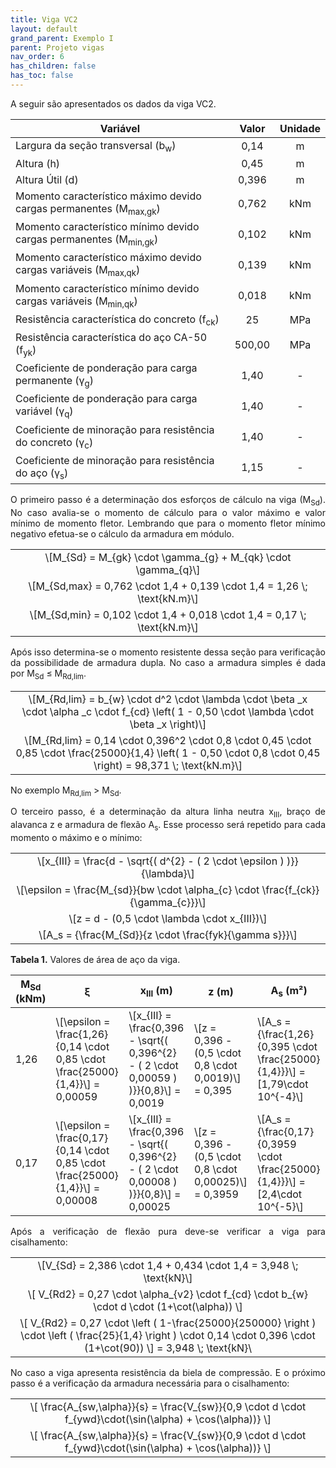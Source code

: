 ```yaml
---
title: Viga VC2
layout: default
grand_parent: Exemplo I
parent: Projeto vigas
nav_order: 6
has_children: false
has_toc: false
---
```


<!--Don't delete this script-->
<script src = "https://polyfill.io/v3/polyfill.min.js?features=es6"></script>
<script id = "MathJax-script" async src="https://cdn.jsdelivr.net/npm/mathjax@3/es5/tex-mml-chtml.js"></script>
<!--Don't delete this script-->

<p align = "justify">
A seguir são apresentados os dados da viga VC2. 
</p>

<table style = "width:100%">
<thead align="center">
  <tr>
    <th>Variável</th>
    <th>Valor</th>
    <th>Unidade</th>
  </tr>
</thead>
<tbody align="center">
  <tr>
    <td align = "left">Largura da seção transversal (b<sub>w</sub>)</td>
    <td>0,14</td>
    <td>m</td>
  </tr>
  <tr>
    <td align = "left">Altura (h)</td>
    <td>0,45</td>
    <td>m</td>
  </tr>
  <tr>
    <td align = "left">Altura Útil (d)</td>
    <td>0,396</td>
    <td>m</td>
  </tr>
  <tr>
    <td align = "left">Momento característico máximo devido cargas permanentes (M<sub>max,gk</sub>)</td>
    <td>0,762</td>
    <td>kNm</td>
  </tr>
  <tr>
    <td align = "left">Momento característico mínimo devido cargas permanentes (M<sub>min,gk</sub>)</td>
    <td>0,102</td>
    <td>kNm</td>
  </tr>
  <tr>
    <td align = "left">Momento característico máximo devido cargas variáveis (M<sub>max,qk</sub>)</td>
    <td>0,139</td>
    <td>kNm</td>
  </tr>
  <tr>
    <td align = "left">Momento característico mínimo devido cargas variáveis (M<sub>min,qk</sub>)</td>
    <td>0,018</td>
    <td>kNm</td>
  </tr>
  <tr>
    <td align = "left">Resistência característica do concreto (f<sub>ck</sub>)</td>
    <td>25</td>
    <td>MPa</td>
  </tr>
  <tr>
    <td align = "left">Resistência característica do aço CA-50 (f<sub>yk</sub>)</td>
    <td>500,00</td>
    <td>MPa</td>
  </tr>
  <tr>
    <td align = "left">Coeficiente de ponderação para carga permanente (γ<sub>g</sub>)</td>
    <td>1,40</td>
    <td>-</td>
  </tr>
  <tr>
    <td align = "left">Coeficiente de ponderação para carga variável (γ<sub>q</sub>)</td>
    <td>1,40</td>
    <td>-</td>
  </tr>
  <tr>
    <td align = "left">Coeficiente de minoração para resistência do concreto (γ<sub>c</sub>)</td>
    <td>1,40</td>
    <td>-</td>
  </tr>
  <tr>
    <td align = "left">Coeficiente de minoração para resistência do aço (γ<sub>s</sub>)</td>
    <td>1,15</td>
    <td>-</td>
  </tr>
</tbody>
</table>

<p align = "justify">
O primeiro passo é a determinação dos esforços de cálculo na viga (M<sub>Sd</sub>). No caso avalia-se o momento de cálculo para o valor máximo e valor mínimo de momento fletor. Lembrando que para o momento fletor mínimo negativo efetua-se o cálculo da armadura em módulo.
</p>

<table style = "width:100%">
  <tr>
    <td align = "center">\[M_{Sd} = M_{gk} \cdot \gamma_{g} + M_{qk} \cdot \gamma_{q}\]</td>
  </tr>
  <tr>
    <td align = "center">\[M_{Sd,max} = 0,762 \cdot 1,4 + 0,139 \cdot 1,4 = 1,26 \; \text{kN.m}\]</td>
  </tr>
  <tr>
    <td align = "center">\[M_{Sd,min} = 0,102 \cdot 1,4 + 0,018 \cdot 1,4 = 0,17 \; \text{kN.m}\]</td>
  </tr>
</table>

<p align = "justify">
Após isso determina-se o momento resistente dessa seção para verificação da possibilidade de armadura dupla. No caso a armadura simples é dada por M<sub>Sd</sub> ≤ M<sub>Rd,lim</sub>.
</p>

<table style = "width:100%">
  <tr>
    <td align = "center">\[M_{Rd,lim} = b_{w} \cdot d^2 \cdot \lambda \cdot \beta _x \cdot \alpha _c \cdot f_{cd} \left( 1 - 0,50 \cdot \lambda \cdot \beta _x \right)\]</td>
  </tr>
  <tr>
    <td align = "center">\[M_{Rd,lim} = 0,14 \cdot 0,396^2 \cdot 0,8 \cdot 0,45 \cdot 0,85 \cdot \frac{25000}{1,4} \left( 1 - 0,50 \cdot 0,8 \cdot 0,45 \right) = 98,371 \; \text{kN.m}\]</td>
  </tr>
</table>

<p align = "justify">
No exemplo  M<sub>Rd,lim</sub> > M<sub>Sd</sub>.
</p>

<p align = "justify">
O terceiro passo, é a determinação da altura linha neutra x<sub>III</sub>, braço de alavanca z e armadura de flexão A<sub>s</sub>. Esse processo será repetido para cada momento o máximo e o mínimo:
</p>

<table>
  <tr>
    <td align = "center">\[x_{III} = \frac{d - \sqrt{( d^{2} - ( 2 \cdot \epsilon ) )}}{\lambda}\]</td>
  </tr>
  <tr>
    <td align = "center">\[\epsilon = \frac{M_{sd}}{bw \cdot \alpha_{c} \cdot \frac{f_{ck}}{\gamma_{c}}}\]</td>
  </tr>
  <tr>
    <td align = "center">\[z = d - (0,5 \cdot \lambda \cdot x_{III})\]</td>
  </tr>
  <tr>
    <td align = "center">\[A_s = {\frac{M_{Sd}}{z \cdot \frac{fyk}{\gamma s}}}\]</td>
  </tr>
</table>

<p align = "justify" id = "tab2"><b>Tabela 1.</b> Valores de área de aço da viga.</p>

<table style = "width:100%">
  <thead>
    <tr>
      <th>M<sub>Sd</sub> (kNm)</th>
      <th>ξ</th>
      <th>x<sub>III</sub> (m)</th>
      <th>z (m)</th>
      <th>A<sub>s</sub> (m²)</th>
    </tr>
  </thead>
  <tbody>
    <tr>
      <td>1,26</td>
      <td>\[\epsilon = \frac{1,26}{0,14 \cdot 0,85 \cdot \frac{25000}{1,4}}\] = 0,00059</td>
      <td>\[x_{III} = \frac{0,396 - \sqrt{( 0,396^{2} - ( 2 \cdot 0,00059 ) )}}{0,8}\] = 0,0019</td>
      <td>\[z = 0,396 - (0,5 \cdot 0,8 \cdot 0,0019)\] = 0,395 </td>
      <td>\[A_s = {\frac{1,26}{0,395 \cdot \frac{25000}{1,4}}}\] = [1,79\cdot 10^{-4}\]</td>
    </tr>
    <tr>
      <td>0,17</td>
      <td>\[\epsilon = \frac{0,17}{0,14 \cdot 0,85 \cdot \frac{25000}{1,4}}\] = 0,00008</td>
      <td>\[x_{III} = \frac{0,396 - \sqrt{( 0,396^{2} - ( 2 \cdot 0,00008 ) )}}{0,8}\] = 0,00025</td>
      <td>\[z = 0,396 - (0,5 \cdot 0,8 \cdot 0,00025)\] = 0,3959</td>
      <td>\[A_s = {\frac{0,17}{0,3959 \cdot \frac{25000}{1,4}}}\] = [2,4\cdot 10^{-5}\]</td>
    </tr>
  </tbody>
</table>

<p align = "justify">
Após a verificação de flexão pura deve-se verificar a viga para cisalhamento:
</p>

<table>
  <tr>
    <td align = "center">\[V_{Sd} = 2,386 \cdot 1,4 + 0,434 \cdot 1,4 = 3,948 \; \text{kN}\]</td>
  </tr>
  <tr>
    <td align = "center">\[ V_{Rd2} = 0,27 \cdot \alpha_{v2} \cdot f_{cd} \cdot b_{w} \cdot d \cdot (1+\cot(\alpha)) \]</td>
  </tr>
  <tr>
    <td align = "center">\[ V_{Rd2} = 0,27 \cdot \left ( 1-\frac{25000}{250000} \right ) \cdot \left ( \frac{25}{1,4} \right ) \cdot 0,14 \cdot 0,396 \cdot (1+\cot(90)) \] = 3,948 \; \text{kN}\</td>
  </tr>
</table>

<p align = "justify">
No caso a viga apresenta resistência da biela de compressão. E o próximo passo é a verificação da armadura necessária para o cisalhamento:
</p>

<table>
  <tr>
    <td align = "center">\[ \frac{A_{sw,\alpha}}{s} = \frac{V_{sw}}{0,9 \cdot d \cdot f_{ywd}\cdot(\sin(\alpha) + \cos(\alpha))} \]</td>
  </tr>
  <tr>
    <td align = "center">\[ \frac{A_{sw,\alpha}}{s} = \frac{V_{sw}}{0,9 \cdot d \cdot f_{ywd}\cdot(\sin(\alpha) + \cos(\alpha))} \]</td>
  </tr>
</table>
